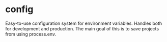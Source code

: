 # config
Easy-to-use configuration system for environment variables. Handles both for development and production. The main goal of this is to save projects from using process.env.
